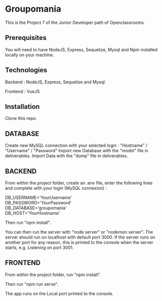 # Groupomania

This is the Project 7 of the Junior Developer path of Openclassrooms.

## Prerequisites

You will need to have NodeJS, Express, Sequelize, Mysql and Npm installed locally on your machine.

## Technologies

Backend : NodeJS, Express, Sequelize and Mysql.

Frontend : VueJS

## Installation

Clone this repo. 

## DATABASE

Create new MySQL connection with your selected login : "Hostname" / "Username" / "Password"
Import new Database with the "model" file in deliverables.
Import Data with the "dump" file in deliverables.

## BACKEND

From within the project folder, create an .env file, enter the following lines and complete with your login (MySQL connexion) :

DB_USERNAME='YourUsername'<br/>
DB_PASSWORD='YourPassword'<br/>
DB_DATABASE='groupomania'<br/>
DB_HOST='YourHostname'

Then run "npm install". 

You can then run the server with "node server" or "nodemon server". The server should run on localhost with default port 3000. If the server runs on another port for any reason, this is printed to the console when the server starts, e.g. Listening on port 3001.

## FRONTEND

From within the project folder, run "npm install".

Then run "npm run serve".

The app runs on the Local port printed to the console.


